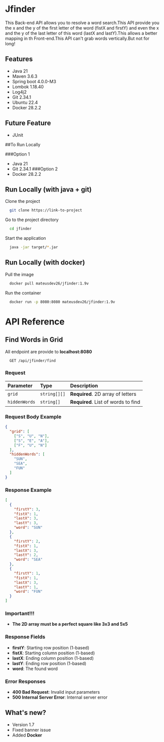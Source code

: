 
# Jfinder

This Back-end API allows you to resolve a word search.This API provide you the x and the y of the first letter of the word (fistX and firstY) and even the x and the y of the last letter of this word (lastX and lastY).This allows a better mapping in th Front-end.This API can't grab words vertically.But not for long!



## Features

- Java 21
- Maven 3.6.3
- Spring boot 4.0.0-M3
- Lombok 1.18.40
- Log4j2
- Git 2.34.1
- Ubuntu 22.4
- Docker 28.2.2

## Future Feature

- JUnit

##To Run Locally

###Option 1
- Java 21
- Git 2.34.1
###Option 2
- Docker 28.2.2

## Run Locally (with java + git)

Clone the project

```bash
  git clone https://link-to-project
```

Go to the project directory

```bash
  cd jfinder
```
Start the application

```bash
  java -jar target/*.jar
```

## Run Locally (with docker)

Pull the image

```bash
  docker pull mateusdev26/jfinder:1.9v
```

Run the container
```bash
  docker run -p 8080:8080 mateusdev26/jfinder:1.9v
```

# API Reference

## Find Words in Grid
All endpoint are provide to **localhost:8080**
```http
  GET /api/jfinder/find
```

### Request

| Parameter | Type | Description |
| :-------- | :------- | :------------------------- |
| `grid` | `string[][]` | **Required**. 2D array of letters |
| `hiddenWords` | `string[]` | **Required**. List of words to find |

### Request Body Example
```json
{
  "grid": [
    ["S", "U", "N"],
    ["S", "E", "A"],
    ["F", "U", "N"]
  ],
  "hiddenWords": [
    "SUN",
    "SEA",
    "FUN"
  ]
}
```

### Response Example
```json
[
  {
    "firstY": 3,
    "fistX": 1,
    "lastX": 3,
    "lastY": 3,
    "word": "SUN"
  },
  {
    "firstY": 2,
    "fistX": 1,
    "lastX": 3,
    "lastY": 2,
    "word": "SEA"
  },
  {
    "firstY": 1,
    "fistX": 1,
    "lastX": 3,
    "lastY": 1,
    "word": "FUN"
  }
]
```
### Important!!!
- **The 2D array must be a perfect square like 3x3 and 5x5**


### Response Fields
- **firstY**: Starting row position (1-based)
- **fistX**: Starting column position (1-based)
- **lastX**: Ending column position (1-based)
- **lastY**: Ending row position (1-based)
- **word**: The found word

### Error Responses
- **400 Bad Request**: Invalid input parameters
- **500 Internal Server Error**: Internal server error

## What's new?
- Version 1.7
- Fixed banner issue
- Added **Docker**
